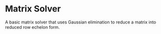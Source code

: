 # Matrix Solver

A basic matrix solver that uses Gaussian elimination to reduce a matrix into reduced row echelon form.
